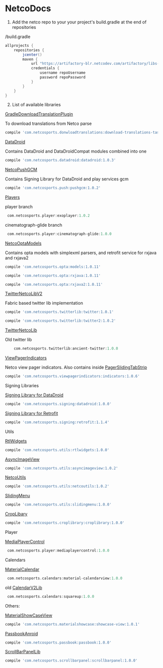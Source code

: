# NetcoDocs

1. Add the netco repo to your your project's build.gradle at the end of repositories

/build.gradle
```groovy
allprojects {
	repositories {
		jcenter()
		maven {
            url "https://artifactory-blr.netcodev.com/artifactory/libs-release"
            credentials {
                username repoUsername
                password repoPassword
            }
        }
	}
}
```

2. List of available libraries

[GradleDownloadTranslationPlugin](https://github.com/netcosports/GradleDownloadTranslationPlugin)

To download translations from Netco parse

```groovy
compile 'com.netcosports.donwloadtranslations:download-translations-task:1.0.2'
```

[DataDroid](https://github.com/netcosports/DataDroid) 

Contains DataDroid and DataDroidCompat modules combined into one
```groovy
compile 'com.netcosports.datadroid:datadroid:1.0.3'
```

[NetcoPushGCM](https://github.com/netcosports/NetcoPushGCM) 

Contains Signing Library for DataDroid and play services gcm 
```groovy
compile 'com.netcosports.push:pushgcm:1.0.2'
```

[Players](https://github.com/netcosports/android-player-view)


player branch

```groovy
 com.netcosports.player:exoplayer:1.0.2
 ```
cinematograph-glide branch 
```groovy
 com.netcosports.player:cinematograph-glide:1.0.0
 ```

[NetcoOptaModels](https://github.com/netcosports/NetcoOptaModels_Android)

Contains opta models with simplexml parsers, and retrofit service for rxjava and rxjava2


```groovy
compile 'com.netcosports.opta:models:1.0.11'
```

```groovy
compile 'com.netcosports.opta:rxjava:1.0.11'
```

```groovy
compile 'com.netcosports.opta:rxjava2:1.0.11'
```
[TwitterNetcoLibV2](https://github.com/netcosports/TwitterNetcoLibV2)

Fabric based twitter lib implementation

	
```groovy
compile 'com.netcosports.twitterlib:twitter:1.0.1'
```
	
```groovy
compile 'com.netcosports.twitterlib:twitter2:1.0.2'
```

[TwitterNetcoLib](https://github.com/netcosports/TwitterNetcoLib)

Old twitter lib

```groovy
	com.netcosports.twitterlib:ancient-twitter:1.0.0
```

[ViewPagerIndicators](https://github.com/netcosports/ViewPagerIndicator)

Netco view pager indicators. Also contains inside [PagerSlidingTabStrip](https://github.com/netcosports/PagerSlidingTabStrip)

		
```groovy
compile 'com.netcosports.viewpagerindicators:indicators:1.0.6'
```

Signing Libraries

[Signing Library for DataDroid](https://github.com/netcosports/AndroidSigningLib)

```groovy
compile 'com.netcosports.signing:datadroid:1.0.0'
```
[Signing Library for Retrofit](https://github.com/netcosports/AndroidSigningClient_Retrofit)
```groovy
compile 'com.netcosports.signing:retrofit:1.1.4'
```

Utils

[RtlWidgets](https://github.com/netcosports/RtlWidgets_Android)

```groovy
compile 'com.netcosports.utils:rtlwidgets:1.0.0'
```

[AsyncImageView](https://github.com/netcosports/AndroidAsyncImageView)
```groovy
compile 'com.netcosports.utils:asyncimageview:1.0.2'
```

[NetcoUtils](https://github.com/netcosports/NetcoUtilsAndroid)
```groovy
compile 'com.netcosports.utils:netcoutils:1.0.2'
```

[SlidingMenu](https://github.com/netcosports/SlidingMenuAndroid)
```groovy
compile 'com.netcosports.utils:slidingmenu:1.0.0'
```

[CropLibary](https://github.com/netcosports/CropLibraryCompat)
```groovy
compile 'com.netcosports.croplibrary:croplibrary:1.0.0'
```
Player

[MediaPlayerControl](https://github.com/netcosports/MediaPlayerControlAndroid)

```groovy
 com.netcosports.player:mediaplayercontrol:1.0.0
```

Calendars

[MaterialCalendar](https://github.com/netcosports/material-calendarview)

```groovy
 com.netcosports.calendars:material-calendarview:1.0.0
```

old
[CalendarV2Lib](https://github.com/netcosports/CalendarV2Lib_Android)

```groovy
 com.netcosports.calendars:squareup:1.0.0
```	

Others:

[MaterialShowCaseView](https://github.com/netcosports/MaterialShowcaseView)

```groovy
compile 'com.netcosports.materialshowcase:showcase-view:1.0.1'
```

[PassbookAnroid](https://github.com/netcosports/PassbookAndroid)

```groovy
compile 'com.netcosports.passbook:passbook:1.0.0'
```

[ScrollBarPanelLib](https://github.com/denisshikunets/Android-ScrollBarPanel)

```groovy
compile 'com.netcosports.scrollbarpanel:scrollbarpanel:1.0.0'
```
